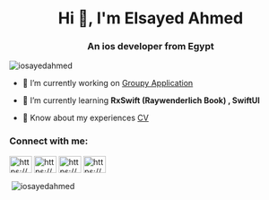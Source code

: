 <h1 align="center">Hi 👋, I'm Elsayed Ahmed</h1>
<h3 align="center">An ios developer from Egypt</h3>

<p align="left"> <img src="https://komarev.com/ghpvc/?username=iosayedahmed&label=Profile%20views&color=0e75b6&style=flat" alt="iosayedahmed" /> </p>

- 🔭 I’m currently working on [Groupy Application](https://github.com/iOSayedAhmed/Groupy)

- 🌱 I’m currently learning **RxSwift (Raywenderlich Book) , SwiftUI**

- 📄 Know about my experiences [CV](https://drive.google.com/drive/my-drive?fbclid=IwAR2v1FLA_0Vijkfe20oTqsZBYkcaAuKzVARsYw3ALwPr1f_inViYMAIwavk)

<h3 align="left">Connect with me:</h3>
<p align="left">
<a href="https://linkedin.com/in/https://www.linkedin.com/in/elsayed-ahmed-503b5b194/" target="blank"><img align="center" src="https://raw.githubusercontent.com/rahuldkjain/github-profile-readme-generator/master/src/images/icons/Social/linked-in-alt.svg" alt="https://www.linkedin.com/in/elsayed-ahmed-503b5b194/" height="30" width="40" /></a>
<a href="https://stackoverflow.com/users/https://stackoverflow.com/users/12662355/elsayed-ahmed?tab=profile" target="blank"><img align="center" src="https://raw.githubusercontent.com/rahuldkjain/github-profile-readme-generator/master/src/images/icons/Social/stack-overflow.svg" alt="https://stackoverflow.com/users/12662355/elsayed-ahmed?tab=profile" height="30" width="40" /></a>
<a href="https://fb.com/https://www.facebook.com/elsayed.ahmed97.5" target="blank"><img align="center" src="https://raw.githubusercontent.com/rahuldkjain/github-profile-readme-generator/master/src/images/icons/Social/facebook.svg" alt="https://www.facebook.com/elsayed.ahmed97.5" height="30" width="40" /></a>
<a href="https://instagram.com/https://www.instagram.com/iosayed/" target="blank"><img align="center" src="https://raw.githubusercontent.com/rahuldkjain/github-profile-readme-generator/master/src/images/icons/Social/instagram.svg" alt="https://www.instagram.com/iosayed/" height="30" width="40" /></a>

<p>&nbsp;<img align="center" src="https://github-readme-stats.vercel.app/api?username=iosayedahmed&show_icons=true&locale=en" alt="iosayedahmed" /></p>

